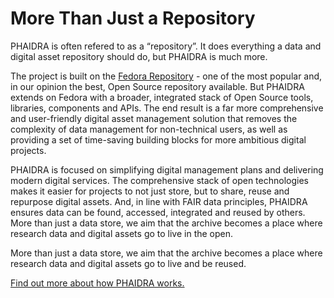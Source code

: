 # More Than Just a Repository

PHAIDRA is often refered to as a “repository”. It does everything a data and digital asset repository should do, but PHAIDRA is much more.

The project is built on the [Fedora Repository](https://fedora.lyrasis.org/) - one of the most popular and, in our opinion the best, Open Source repository available. But PHAIDRA extends on Fedora with a broader, integrated stack of Open Source tools, libraries, components and APIs. The end result is a far more comprehensive and user-friendly digital asset management solution that removes the complexity of data management for non-technical users, as well as providing a set of time-saving building blocks for more ambitious digital projects.

PHAIDRA is focused on simplifying digital management plans and delivering modern digital services. The comprehensive stack of open technologies makes it easier for projects to not just store, but to share, reuse and repurpose digital assets. And, in line with FAIR data principles, PHAIDRA ensures data can be found, accessed, integrated and reused by others.
More than just a data store, we aim that the archive becomes a place where research data and digital assets go to live in the open.

More than just a data store, we aim that the archive becomes a place where research data and digital assets go to live and be reused.

[Find out more about how PHAIDRA works.](/docs/overview/)
